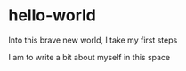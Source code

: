 # hello-world
Into this brave new world, I take my first steps

I am to write a bit about myself in this space
